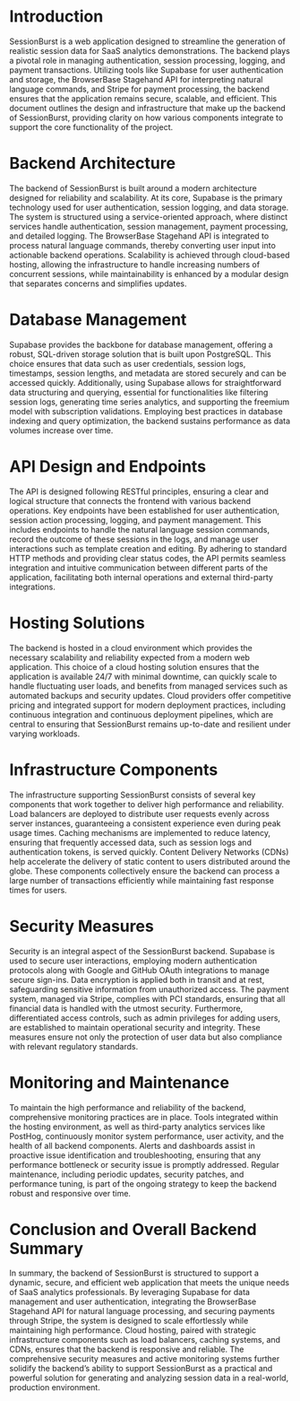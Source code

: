 # Introduction

SessionBurst is a web application designed to streamline the generation of realistic session data for SaaS analytics demonstrations. The backend plays a pivotal role in managing authentication, session processing, logging, and payment transactions. Utilizing tools like Supabase for user authentication and storage, the BrowserBase Stagehand API for interpreting natural language commands, and Stripe for payment processing, the backend ensures that the application remains secure, scalable, and efficient. This document outlines the design and infrastructure that make up the backend of SessionBurst, providing clarity on how various components integrate to support the core functionality of the project.

# Backend Architecture

The backend of SessionBurst is built around a modern architecture designed for reliability and scalability. At its core, Supabase is the primary technology used for user authentication, session logging, and data storage. The system is structured using a service-oriented approach, where distinct services handle authentication, session management, payment processing, and detailed logging. The BrowserBase Stagehand API is integrated to process natural language commands, thereby converting user input into actionable backend operations. Scalability is achieved through cloud-based hosting, allowing the infrastructure to handle increasing numbers of concurrent sessions, while maintainability is enhanced by a modular design that separates concerns and simplifies updates.

# Database Management

Supabase provides the backbone for database management, offering a robust, SQL-driven storage solution that is built upon PostgreSQL. This choice ensures that data such as user credentials, session logs, timestamps, session lengths, and metadata are stored securely and can be accessed quickly. Additionally, using Supabase allows for straightforward data structuring and querying, essential for functionalities like filtering session logs, generating time series analytics, and supporting the freemium model with subscription validations. Employing best practices in database indexing and query optimization, the backend sustains performance as data volumes increase over time.

# API Design and Endpoints

The API is designed following RESTful principles, ensuring a clear and logical structure that connects the frontend with various backend operations. Key endpoints have been established for user authentication, session action processing, logging, and payment management. This includes endpoints to handle the natural language session commands, record the outcome of these sessions in the logs, and manage user interactions such as template creation and editing. By adhering to standard HTTP methods and providing clear status codes, the API permits seamless integration and intuitive communication between different parts of the application, facilitating both internal operations and external third-party integrations.

# Hosting Solutions

The backend is hosted in a cloud environment which provides the necessary scalability and reliability expected from a modern web application. This choice of a cloud hosting solution ensures that the application is available 24/7 with minimal downtime, can quickly scale to handle fluctuating user loads, and benefits from managed services such as automated backups and security updates. Cloud providers offer competitive pricing and integrated support for modern deployment practices, including continuous integration and continuous deployment pipelines, which are central to ensuring that SessionBurst remains up-to-date and resilient under varying workloads.

# Infrastructure Components

The infrastructure supporting SessionBurst consists of several key components that work together to deliver high performance and reliability. Load balancers are deployed to distribute user requests evenly across server instances, guaranteeing a consistent experience even during peak usage times. Caching mechanisms are implemented to reduce latency, ensuring that frequently accessed data, such as session logs and authentication tokens, is served quickly. Content Delivery Networks (CDNs) help accelerate the delivery of static content to users distributed around the globe. These components collectively ensure the backend can process a large number of transactions efficiently while maintaining fast response times for users.

# Security Measures

Security is an integral aspect of the SessionBurst backend. Supabase is used to secure user interactions, employing modern authentication protocols along with Google and GitHub OAuth integrations to manage secure sign-ins. Data encryption is applied both in transit and at rest, safeguarding sensitive information from unauthorized access. The payment system, managed via Stripe, complies with PCI standards, ensuring that all financial data is handled with the utmost security. Furthermore, differentiated access controls, such as admin privileges for adding users, are established to maintain operational security and integrity. These measures ensure not only the protection of user data but also compliance with relevant regulatory standards.

# Monitoring and Maintenance

To maintain the high performance and reliability of the backend, comprehensive monitoring practices are in place. Tools integrated within the hosting environment, as well as third-party analytics services like PostHog, continuously monitor system performance, user activity, and the health of all backend components. Alerts and dashboards assist in proactive issue identification and troubleshooting, ensuring that any performance bottleneck or security issue is promptly addressed. Regular maintenance, including periodic updates, security patches, and performance tuning, is part of the ongoing strategy to keep the backend robust and responsive over time.

# Conclusion and Overall Backend Summary

In summary, the backend of SessionBurst is structured to support a dynamic, secure, and efficient web application that meets the unique needs of SaaS analytics professionals. By leveraging Supabase for data management and user authentication, integrating the BrowserBase Stagehand API for natural language processing, and securing payments through Stripe, the system is designed to scale effortlessly while maintaining high performance. Cloud hosting, paired with strategic infrastructure components such as load balancers, caching systems, and CDNs, ensures that the backend is responsive and reliable. The comprehensive security measures and active monitoring systems further solidify the backend’s ability to support SessionBurst as a practical and powerful solution for generating and analyzing session data in a real-world, production environment.
